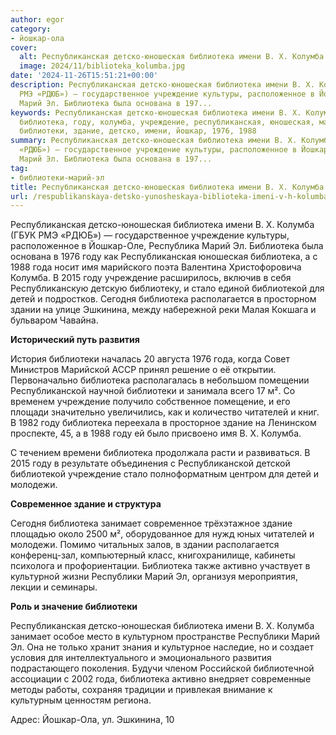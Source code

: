 ```yaml
---
author: egor
category:
- йошкар-ола
cover:
  alt: Республиканская детско-юношеская библиотека имени В. Х. Колумба
  image: 2024/11/biblioteka_kolumba.jpg
date: '2024-11-26T15:51:21+00:00'
description: Республиканская детско-юношеская библиотека имени В. Х. Колумба (ГБУК
  РМЭ «РДЮБ») — государственное учреждение культуры, расположенное в Йошкар-Оле, Республика
  Марий Эл. Библиотека была основана в 197...
keywords: Республиканская детско-юношеская библиотека имени В. Х. Колумба, библиотеки-марий-эл,
  библиотека, году, колумба, учреждение, республиканская, юношеская, марий, года,
  библиотеки, здание, детско, имени, йошкар, 1976, 1988
summary: Республиканская детско-юношеская библиотека имени В. Х. Колумба (ГБУК РМЭ
  «РДЮБ») — государственное учреждение культуры, расположенное в Йошкар-Оле, Республика
  Марий Эл. Библиотека была основана в 197...
tag:
- библиотеки-марий-эл
title: Республиканская детско-юношеская библиотека имени В. Х. Колумба
url: /respublikanskaya-detsko-yunosheskaya-biblioteka-imeni-v-h-kolumba/
---
```


Республиканская детско-юношеская библиотека имени В. Х. Колумба (ГБУК РМЭ «РДЮБ») — государственное учреждение культуры, расположенное в Йошкар-Оле, Республика Марий Эл. Библиотека была основана в 1976 году как Республиканская юношеская библиотека, а с 1988 года носит имя марийского поэта Валентина Христофоровича Колумба. В 2015 году учреждение расширилось, включив в себя Республиканскую детскую библиотеку, и стало единой библиотекой для детей и подростков. Сегодня библиотека располагается в просторном здании на улице Эшкинина, между набережной реки Малая Кокшага и бульваром Чавайна.

**Исторический путь развития**

История библиотеки началась 20 августа 1976 года, когда Совет Министров Марийской АССР принял решение о её открытии. Первоначально библиотека располагалась в небольшом помещении Республиканской научной библиотеки и занимала всего 17 м². Со временем учреждение получило собственное помещение, и его площади значительно увеличились, как и количество читателей и книг. В 1982 году библиотека переехала в просторное здание на Ленинском проспекте, 45, а в 1988 году ей было присвоено имя В. Х. Колумба.

С течением времени библиотека продолжала расти и развиваться. В 2015 году в результате объединения с Республиканской детской библиотекой учреждение стало полноформатным центром для детей и молодежи.

**Современное здание и структура**

Сегодня библиотека занимает современное трёхэтажное здание площадью около 2500 м², оборудованное для нужд юных читателей и молодежи. Помимо читальных залов, в здании располагается конференц-зал, компьютерный класс, книгохранилище, кабинеты психолога и профориентации. Библиотека также активно участвует в культурной жизни Республики Марий Эл, организуя мероприятия, лекции и семинары.

**Роль и значение библиотеки**

Республиканская детско-юношеская библиотека имени В. Х. Колумба занимает особое место в культурном пространстве Республики Марий Эл. Она не только хранит знания и культурное наследие, но и создает условия для интеллектуального и эмоционального развития подрастающего поколения. Будучи членом Российской библиотечной ассоциации с 2002 года, библиотека активно внедряет современные методы работы, сохраняя традиции и привлекая внимание к культурным ценностям региона.

Адрес: Йошкар-Ола, ул. Эшкинина, 10